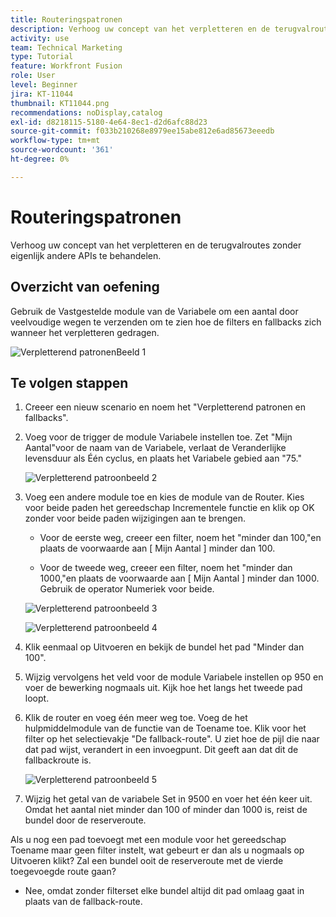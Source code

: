 ```yaml
---
title: Routeringspatronen
description: Verhoog uw concept van het verpletteren en de terugvalroutes zonder eigenlijk andere APIs te behandelen.
activity: use
team: Technical Marketing
type: Tutorial
feature: Workfront Fusion
role: User
level: Beginner
jira: KT-11044
thumbnail: KT11044.png
recommendations: noDisplay,catalog
exl-id: d8218115-5180-4e64-8ec1-d2d6afc88d23
source-git-commit: f033b210268e8979ee15abe812e6ad85673eeedb
workflow-type: tm+mt
source-wordcount: '361'
ht-degree: 0%

---
```


# Routeringspatronen

Verhoog uw concept van het verpletteren en de terugvalroutes zonder eigenlijk andere APIs te behandelen.

## Overzicht van oefening

Gebruik de Vastgestelde module van de Variabele om een aantal door veelvoudige wegen te verzenden om te zien hoe de filters en fallbacks zich wanneer het verpletteren gedragen.

![ Verpletterend patronenBeeld 1 ](../12-exercises/assets/routing-patterns-walkthrough-1.png)

## Te volgen stappen

1. Creeer een nieuw scenario en noem het &quot;Verpletterend patronen en fallbacks&quot;.
1. Voeg voor de trigger de module Variabele instellen toe. Zet &quot;Mijn Aantal&quot;voor de naam van de Variabele, verlaat de Veranderlijke levensduur als Één cyclus, en plaats het Variabele gebied aan &quot;75.&quot;

   ![ Verpletterend patroonbeeld 2 ](../12-exercises/assets/routing-patterns-walkthrough-2.png)

1. Voeg een andere module toe en kies de module van de Router. Kies voor beide paden het gereedschap Incrementele functie en klik op OK zonder voor beide paden wijzigingen aan te brengen.

   + Voor de eerste weg, creeer een filter, noem het &quot;minder dan 100,&quot;en plaats de voorwaarde aan [ Mijn Aantal ] minder dan 100.

   + Voor de tweede weg, creeer een filter, noem het &quot;minder dan 1000,&quot;en plaats de voorwaarde aan [ Mijn Aantal ] minder dan 1000. Gebruik de operator Numeriek voor beide.

   ![ Verpletterend patroonbeeld 3 ](../12-exercises/assets/routing-patterns-walkthrough-3.png)

   ![ Verpletterend patroonbeeld 4 ](../12-exercises/assets/routing-patterns-walkthrough-4.png)

1. Klik eenmaal op Uitvoeren en bekijk de bundel het pad &quot;Minder dan 100&quot;.
1. Wijzig vervolgens het veld voor de module Variabele instellen op 950 en voer de bewerking nogmaals uit. Kijk hoe het langs het tweede pad loopt.
1. Klik de router en voeg één meer weg toe. Voeg de het hulpmiddelmodule van de functie van de Toename toe. Klik voor het filter op het selectievakje &quot;De fallback-route&quot;. U ziet hoe de pijl die naar dat pad wijst, verandert in een invoegpunt. Dit geeft aan dat dit de fallbackroute is.

   ![ Verpletterend patroonbeeld 5 ](../12-exercises/assets/routing-patterns-walkthrough-5.png)

1. Wijzig het getal van de variabele Set in 9500 en voer het één keer uit. Omdat het aantal niet minder dan 100 of minder dan 1000 is, reist de bundel door de reserveroute.

Als u nog een pad toevoegt met een module voor het gereedschap Toename maar geen filter instelt, wat gebeurt er dan als u nogmaals op Uitvoeren klikt? Zal een bundel ooit de reserveroute met de vierde toegevoegde route gaan?

+ Nee, omdat zonder filterset elke bundel altijd dit pad omlaag gaat in plaats van de fallback-route.
